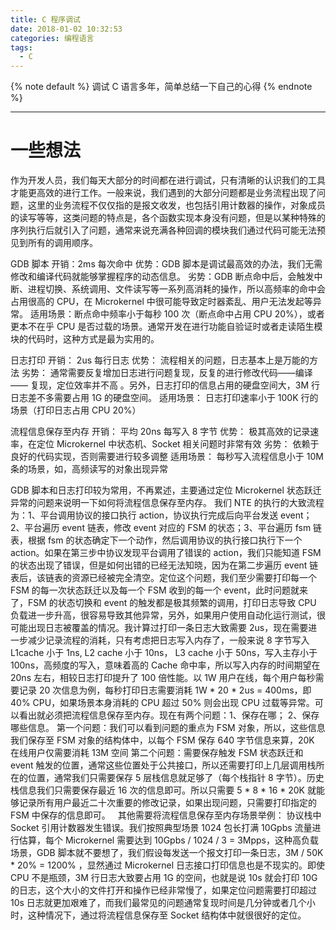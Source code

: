 ```yaml
---
title: C 程序调试
date: 2018-01-02 10:32:53
categories: 编程语言
tags:
  - C
---
```


<!-- 文章开头都用它了，整齐才好看 -->
{% note default %}
调试 C 语言多年，简单总结一下自己的心得
{% endnote %}

<!--more-->

---
# 一些想法
作为开发人员，我们每天大部分的时间都在进行调试，只有清晰的认识我们的工具才能更高效的进行工作。一般来说，我们遇到的大部分问题都是业务流程出现了问题，这里的业务流程不仅仅指的是报文收发，也包括引用计数器的操作，对象成员的读写等等，这类问题的特点是，各个函数实现本身没有问题，但是以某种特殊的序列执行后就引入了问题，通常来说充满各种回调的模块我们通过代码可能无法预见到所有的调用顺序。

GDB 脚本
开销：2ms 每次命中
优势：GDB 脚本是调试最高效的办法，我们无需修改和编译代码就能够掌握程序的动态信息。
劣势：GDB 断点命中后，会触发中断、进程切换、系统调用、文件读写等一系列高消耗的操作，所以高频率的命中会占用很高的 CPU，在 Microkernel 中很可能导致定时器紊乱、用户无法发起等异常。
适用场景：断点命中频率小于每秒 100 次（断点命中占用 CPU 20%），或者更本不在乎 CPU 是否过载的场景。通常开发在进行功能自验证时或者走读陌生模块的代码时，这种方式是最为实用的。

日志打印
开销： 2us 每行日志
优势： 流程相关的问题，日志基本上是万能的方法
劣势： 通常需要反复增加日志进行问题复现，反复的进行修改代码——编译 —— 复现，定位效率并不高 。另外，日志打印的信息占用的硬盘空间大，3M 行日志差不多需要占用 1G 的硬盘空间。
适用场景： 日志打印速率小于 100K 行的场景（打印日志占用 CPU 20%）

流程信息保存至内存
开销： 平均 20ns 每写入 8 字节
优势： 极其高效的记录速率，在定位 Microkernel 中状态机、Socket 相关问题时非常有效
劣势： 依赖于良好的代码实现，否则需要进行较多调整
适用场景： 每秒写入流程信息小于 10M 条的场景，如，高频读写的对象出现异常

GDB 脚本和日志打印较为常用，不再累述，主要通过定位 Microkernel 状态跃迁异常的问题来说明一下如何将流程信息保存至内存。
我们 NTE 的执行的大致流程为：1、平台调用协议的接口执行 action，协议执行完成后向平台发送 event；2、平台遍历 event 链表，修改 event 对应的 FSM 的状态；3、平台遍历 fsm 链表，根据 fsm 的状态确定下一个动作，然后调用协议的执行接口执行下一个 action。如果在第三步中协议发现平台调用了错误的 action，我们只能知道 FSM 的状态出现了错误，但是如何出错的已经无法知晓，因为在第二步遍历 event 链表后，该链表的资源已经被完全清空。定位这个问题，我们至少需要打印每一个 FSM 的每一次状态跃迁以及每一个 FSM 收到的每一个 event，此时问题就来了，FSM 的状态切换和 event 的触发都是极其频繁的调用，打印日志导致 CPU 负载进一步升高，很容易导致其他异常，另外，如果用户使用自动化运行测试，很可能出现日志被覆盖的情况。我计算过打印一条日志大致需要 2us，现在需要进一步减少记录流程的消耗，只有考虑把日志写入内存了，一般来说 8 字节写入 L1cache 小于 1ns, L2 cache 小于 10ns， L3 cache 小于 50ns，写入主存小于 100ns，高频度的写入，意味着高的 Cache 命中率，所以写入内存的时间期望在 20ns 左右，相较日志打印提升了 100 倍性能。以 1W 用户在线，每个用户每秒需要记录 20 次信息为例，每秒打印日志需要消耗 1W * 20 * 2us = 400ms，即 40% CPU，如果场景本身消耗的 CPU 超过 50% 则会出现 CPU 过载等异常。可以看出就必须把流程信息保存至内存。现在有两个问题：1、保存在哪； 2、保存哪些信息。
第一个问题：我们可以看到问题的重点为 FSM 对象，所以，这些信息我们保存至 FSM 对象的结构体中，以每个 FSM 保存 640 字节信息来算，20K 在线用户仅需要消耗 13M 空间
第二个问题：需要保存触发 FSM 状态跃迁和 event 触发的位置，通常这些位置处于公共接口，所以还需要打印上几层调用栈所在的位置，通常我们只需要保存 5 层栈信息就足够了（每个栈指针 8 字节）。历史栈信息我们只需要保存最近 16 次的信息即可。所以只需要 5 * 8 * 16 *  20K 就能够记录所有用户最近二十次重要的修改记录，如果出现问题，只需要打印指定的 FSM 中保存的信息即可。
 
其他需要将流程信息保存至内存场景举例：
协议栈中 Socket 引用计数器发生错误。我们按照典型场景 1024 包长打满 10Gpbs 流量进行估算，每个 Microkernel 需要达到 10Gpbs / 1024 / 3 = 3Mpps，这种高负载场景，GDB 脚本就不要想了，我们假设每发送一个报文打印一条日志，3M / 50K * 20% = 1200% ，显然通过 Microkernel 日志接口打印信息也是不现实的。即使 CPU 不是瓶颈，3M 行日志大致要占用 1G 的空间，也就是说 10s 就会打印 10G 的日志，这个大小的文件打开和操作已经非常慢了，如果定位问题需要打印超过 10s 日志就更加艰难了，而我们最常见的问题通常复现时间是几分钟或者几个小时，这种情况下，通过将流程信息保存至 Socket 结构体中就很很好的定位。

